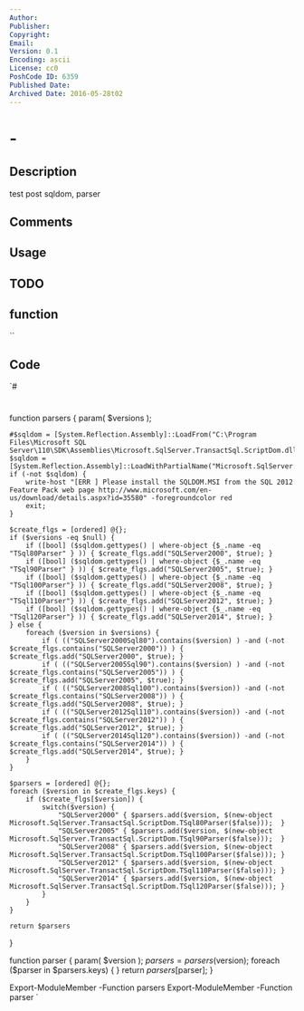 ```yaml
---
Author: 
Publisher: 
Copyright: 
Email: 
Version: 0.1
Encoding: ascii
License: cc0
PoshCode ID: 6359
Published Date: 
Archived Date: 2016-05-28t02
---
```


#  - 

## Description

test post sqldom, parser

## Comments



## Usage



## TODO



## function

``

## Code

`#
 #
 function parsers {
 	param( $versions );
 	
 	#$sqldom = [System.Reflection.Assembly]::LoadFrom("C:\Program Files\Microsoft SQL Server\110\SDK\Assemblies\Microsoft.SqlServer.TransactSql.ScriptDom.dll");
 	$sqldom = [System.Reflection.Assembly]::LoadWithPartialName("Microsoft.SqlServer.TransactSql.ScriptDom");
 	if (-not $sqldom) {
 		write-host "[ERR ] Please install the SQLDOM.MSI from the SQL 2012 Feature Pack web page http://www.microsoft.com/en-us/download/details.aspx?id=35580" -foregroundcolor red
 		exit;
 	}
 	
 	$create_flgs = [ordered] @{};
 	if ($versions -eq $null) {
 		if ([bool] ($sqldom.gettypes() | where-object {$_.name -eq "TSql80Parser" } )) { $create_flgs.add("SQLServer2000", $true); }
 		if ([bool] ($sqldom.gettypes() | where-object {$_.name -eq "TSql90Parser" } )) { $create_flgs.add("SQLServer2005", $true); }
 		if ([bool] ($sqldom.gettypes() | where-object {$_.name -eq "TSql100Parser"} )) { $create_flgs.add("SQLServer2008", $true); }
 		if ([bool] ($sqldom.gettypes() | where-object {$_.name -eq "TSql110Parser"} )) { $create_flgs.add("SQLServer2012", $true); }
 		if ([bool] ($sqldom.gettypes() | where-object {$_.name -eq "TSql120Parser"} )) { $create_flgs.add("SQLServer2014", $true); }
 	} else {
 		foreach ($version in $versions) {
 			if ( (("SQLServer2000Sql80").contains($version) ) -and (-not $create_flgs.contains("SQLServer2000")) ) { $create_flgs.add("SQLServer2000", $true); }
 			if ( (("SQLServer2005Sql90").contains($version) ) -and (-not $create_flgs.contains("SQLServer2005")) ) { $create_flgs.add("SQLServer2005", $true); }
 			if ( (("SQLServer2008Sql100").contains($version)) -and (-not $create_flgs.contains("SQLServer2008")) ) { $create_flgs.add("SQLServer2008", $true); }
 			if ( (("SQLServer2012Sql110").contains($version)) -and (-not $create_flgs.contains("SQLServer2012")) ) { $create_flgs.add("SQLServer2012", $true); }
 			if ( (("SQLServer2014Sql120").contains($version)) -and (-not $create_flgs.contains("SQLServer2014")) ) { $create_flgs.add("SQLServer2014", $true); }
 		}
 	}
 
 	$parsers = [ordered] @{};
 	foreach ($version in $create_flgs.keys) {
 		if ($create_flgs[$version]) {
 			switch($version) {
 				"SQLServer2000" { $parsers.add($version, $(new-object Microsoft.SqlServer.TransactSql.ScriptDom.TSql80Parser($false)));  } 
 				"SQLServer2005" { $parsers.add($version, $(new-object Microsoft.SqlServer.TransactSql.ScriptDom.TSql90Parser($false)));  } 
 				"SQLServer2008" { $parsers.add($version, $(new-object Microsoft.SqlServer.TransactSql.ScriptDom.TSql100Parser($false))); } 
 				"SQLServer2012" { $parsers.add($version, $(new-object Microsoft.SqlServer.TransactSql.ScriptDom.TSql110Parser($false))); } 
 				"SQLServer2014" { $parsers.add($version, $(new-object Microsoft.SqlServer.TransactSql.ScriptDom.TSql120Parser($false))); } 
 			}
 		}
 	}
 	
 	return $parsers
 }
 
 function parser {
 	param( $version );
 	$parsers = parsers($version);
 	foreach ($parser in $parsers.keys) { 
 	}
 	return $parsers[$parser];
 }
 
 
 Export-ModuleMember -Function parsers
 Export-ModuleMember -Function parser
`

